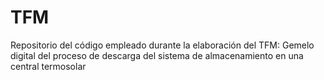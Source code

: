 # TFM
Repositorio del código empleado durante la elaboración del TFM: Gemelo digital del proceso de descarga del sistema de almacenamiento en una central termosolar
